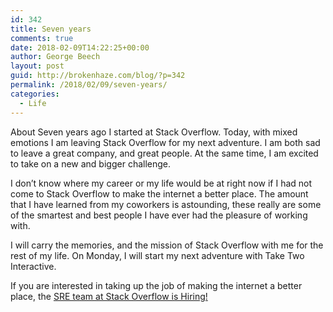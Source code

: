 ```yaml
---
id: 342
title: Seven years
comments: true
date: 2018-02-09T14:22:25+00:00
author: George Beech
layout: post
guid: http://brokenhaze.com/blog/?p=342
permalink: /2018/02/09/seven-years/
categories:
  - Life
---
```

About Seven years ago I started at Stack Overflow. Today, with mixed emotions I am leaving Stack Overflow for my next adventure. I am both sad to leave a great company, and great people. At the same time, I am excited to take on a new and bigger challenge.
<!--more-->
I don’t know where my career or my life would be at right now if I had not come to Stack Overflow to make the internet a better place. The amount that I have learned from my coworkers is astounding, these really are some of the smartest and best people I have ever had the pleasure of working with. 

I will carry the memories, and the mission of Stack Overflow with me for the rest of my life. On Monday, I will start my next adventure with Take Two Interactive. 

If you are interested in taking up the job of making the internet a better place, the [SRE team at Stack Overflow is Hiring!](https://stackoverflow.com/company/work-here/1031847/windows-azure-site-reliability-engineer)